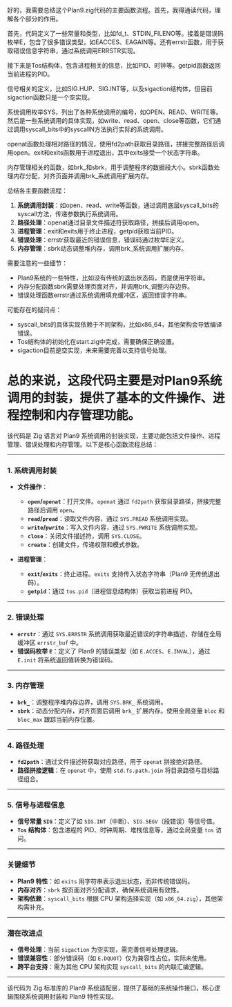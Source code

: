 好的，我需要总结这个Plan9.zig代码的主要函数流程。首先，我得通读代码，理解各个部分的作用。

首先，代码定义了一些常量和类型，比如fd_t、STDIN_FILENO等。接着是错误码枚举E，包含了很多错误类型，如EACCES、EAGAIN等。还有errstr函数，用于获取错误信息字符串，通过系统调用ERRSTR实现。

接下来是Tos结构体，包含进程相关的信息，比如PID、时钟等。getpid函数返回当前进程的PID。

信号相关的定义，比如SIG.HUP、SIG.INT等，以及sigaction结构体，但目前sigaction函数只是一个空实现。

系统调用枚举SYS，列出了各种系统调用的编号，如OPEN、READ、WRITE等。然后是一些系统调用的具体实现，如write、read、open、close等函数，它们通过调用syscall_bits中的syscallN方法执行实际的系统调用。

openat函数处理相对路径的情况，使用fd2path获取目录路径，拼接完整路径后调用open。exit和exits函数用于进程退出，其中exits接受一个状态字符串。

内存管理相关的函数，如brk_和sbrk，用于调整程序的数据段大小。sbrk函数处理内存分配，对齐页面并调用brk_系统调用扩展内存。

总结各主要函数流程：

1. **系统调用封装**：如open、read、write等函数，通过调用底层syscall_bits的syscall方法，传递参数执行系统调用。
2. **路径处理**：openat通过目录文件描述符获取路径，拼接后调用open。
3. **进程管理**：exit和exits用于终止进程，getpid获取当前PID。
4. **错误处理**：errstr获取最近的错误信息，错误码通过枚举E定义。
5. **内存管理**：sbrk动态调整堆内存，调用brk_系统调用扩展内存。

需要注意的一些细节：

- Plan9系统的一些特性，比如没有传统的退出状态码，而是使用字符串。
- 内存分配函数sbrk需要处理页面对齐，并调用brk_调整内存边界。
- 错误处理函数errstr通过系统调用填充缓冲区，返回错误字符串。

可能存在的疑问点：

- syscall_bits的具体实现依赖于不同架构，比如x86_64，其他架构会导致编译错误。
- Tos结构体的初始化在start.zig中完成，需要确保正确设置。
- sigaction目前是空实现，未来需要完善以支持信号处理。

总的来说，这段代码主要是对Plan9系统调用的封装，提供了基本的文件操作、进程控制和内存管理功能。
================================================
该代码是 Zig 语言对 Plan9 系统调用的封装实现，主要功能包括文件操作、进程管理、错误处理和内存管理。以下是核心函数流程总结：

---

### **1. 系统调用封装**
- **文件操作**：
  - **`open`/`openat`**：打开文件。`openat` 通过 `fd2path` 获取目录路径，拼接完整路径后调用 `open`。
  - **`read`/`pread`**：读取文件内容，通过 `SYS.PREAD` 系统调用实现。
  - **`write`/`pwrite`**：写入文件内容，通过 `SYS.PWRITE` 系统调用实现。
  - **`close`**：关闭文件描述符，调用 `SYS.CLOSE`。
  - **`create`**：创建文件，传递权限和模式参数。

- **进程管理**：
  - **`exit`/`exits`**：终止进程。`exits` 支持传入状态字符串（Plan9 无传统退出码）。
  - **`getpid`**：通过 `tos.pid`（进程信息结构体）获取当前进程 PID。

---

### **2. 错误处理**
- **`errstr`**：通过 `SYS.ERRSTR` 系统调用获取最近错误的字符串描述，存储在全局缓冲区 `errstr_buf` 中。
- **错误码枚举 `E`**：定义了 Plan9 的错误类型（如 `E.ACCES`、`E.INVAL`），通过 `E.init` 将系统返回值转换为错误码。

---

### **3. 内存管理**
- **`brk_`**：调整程序堆内存边界，调用 `SYS.BRK_` 系统调用。
- **`sbrk`**：动态分配内存，对齐页面后调用 `brk_` 扩展内存。使用全局变量 `bloc` 和 `bloc_max` 跟踪当前内存位置。

---

### **4. 路径处理**
- **`fd2path`**：通过文件描述符获取对应路径，用于 `openat` 拼接绝对路径。
- **路径拼接逻辑**：在 `openat` 中，使用 `std.fs.path.join` 将目录路径与目标路径组合。

---

### **5. 信号与进程信息**
- **信号常量 `SIG`**：定义了如 `SIG.INT`（中断）、`SIG.SEGV`（段错误）等信号值。
- **`Tos` 结构体**：包含进程的 PID、时钟周期、堆栈信息等，通过全局变量 `tos` 访问。

---

### **关键细节**
- **Plan9 特性**：如 `exits` 用字符串表示退出状态，而非传统错误码。
- **内存对齐**：`sbrk` 按页面对齐分配请求，确保系统调用有效性。
- **架构依赖**：`syscall_bits` 根据 CPU 架构选择实现（如 `x86_64.zig`），其他架构需补充。

---

### **潜在改进点**
- **信号处理**：当前 `sigaction` 为空实现，需完善信号处理逻辑。
- **错误兼容性**：部分错误码（如 `E.DQUOT`）仅为兼容性占位，实际未使用。
- **跨平台支持**：需为其他 CPU 架构实现 `syscall_bits` 的内联汇编逻辑。

--- 

该代码为 Zig 标准库的 Plan9 系统适配层，提供了基础的系统操作接口，核心逻辑围绕系统调用封装和 Plan9 特性实现。